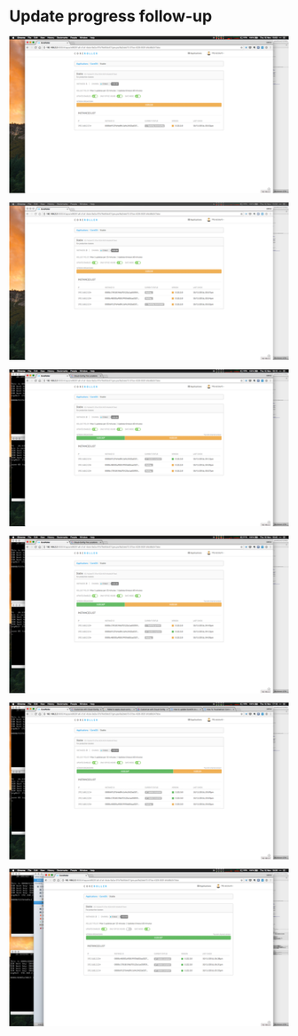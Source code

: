 # Update progress follow-up

<!-- MarkdownTOC depth=6 -->

<!-- /MarkdownTOC -->

![](../img/CoreRoller/update1-webui.png)

![](../img/CoreRoller/update2-webui.png)

![](../img/CoreRoller/update3-webui.png)

![](../img/CoreRoller/update4-webui.png)

![](../img/CoreRoller/update5-webui.png)

![](../img/CoreRoller/update6-webui.png)